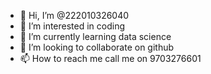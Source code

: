 - 👋 Hi, I’m @222010326040
- 👀 I’m interested in coding 
- 🌱 I’m currently learning data science
- 💞️ I’m looking to collaborate on github
- 📫 How to reach me call me on 9703276601


<!---
222010326040/222010326040 is a ✨ special ✨ repository because its `README.md` (this file) appears on your GitHub profile.
You can click the Preview link to take a look at your changes.
--->
